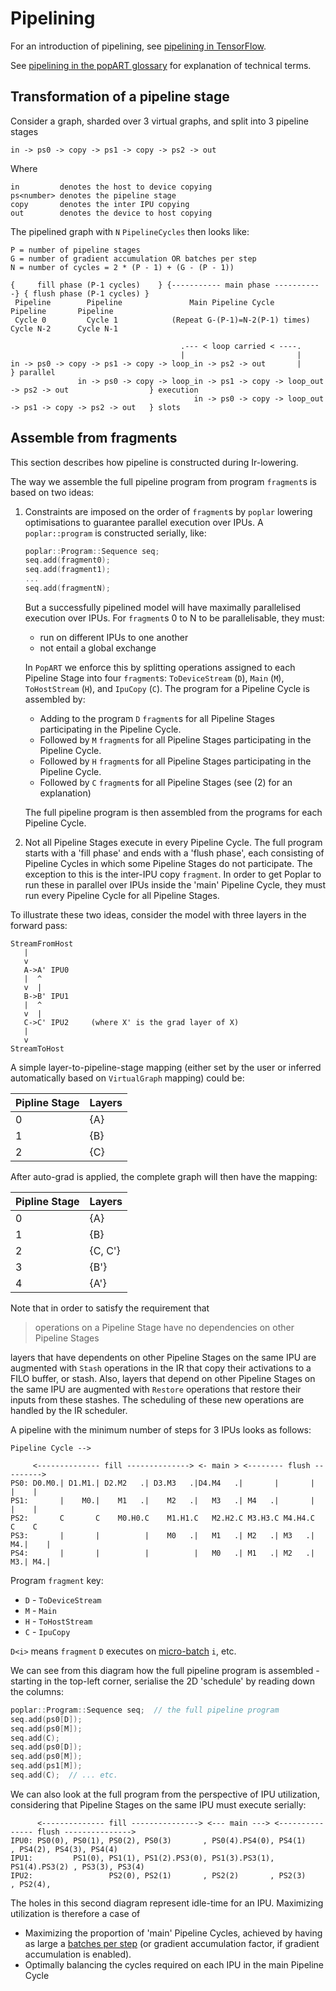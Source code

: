 # Pipelining

For an introduction of pipelining, see [pipelining in TensorFlow](https://docs.graphcore.ai/projects/tf-model-parallelism/en/latest/pipelining.html).

See [pipelining in the popART glossary](https://docs.graphcore.ai/projects/popart-user-guide/en/latest/glossary.html#pipelining) for explanation of technical terms.

## Transformation of a pipeline stage

Consider a graph, sharded over 3 virtual graphs, and split into 3 pipeline stages

```text
in -> ps0 -> copy -> ps1 -> copy -> ps2 -> out
```

Where

```text
in         denotes the host to device copying
ps<number> denotes the pipeline stage
copy       denotes the inter IPU copying
out        denotes the device to host copying
```

The pipelined graph with `N` `PipelineCycles` then looks like:

```text
P = number of pipeline stages
G = number of gradient accumulation OR batches per step
N = number of cycles = 2 * (P - 1) + (G - (P - 1))

{     fill phase (P-1 cycles)    } {----------- main phase -----------} { flush phase (P-1 cycles) }
 Pipeline        Pipeline               Main Pipeline Cycle              Pipeline       Pipeline
 Cycle 0         Cycle 1            (Repeat G-(P-1)=N-2(P-1) times)      Cycle N-2      Cycle N-1

                                      .--- < loop carried < ----.
                                      |                         |
in -> ps0 -> copy -> ps1 -> copy -> loop_in -> ps2 -> out       |                                     } parallel
               in -> ps0 -> copy -> loop_in -> ps1 -> copy -> loop_out -> ps2 -> out                  } execution
                                         in -> ps0 -> copy -> loop_out -> ps1 -> copy -> ps2 -> out   } slots
```

## Assemble from fragments

This section describes how pipeline is constructed during Ir-lowering.

The way we assemble the full pipeline program from program `fragment`s is based on two ideas:

1. Constraints are imposed on the order of `fragment`s by `poplar` lowering optimisations to guarantee parallel execution over IPUs.
   A `poplar::program` is constructed serially, like:

   ```c++
   poplar::Program::Sequence seq;
   seq.add(fragment0);
   seq.add(fragment1);
   ...
   seq.add(fragmentN);
   ```

   But a successfully pipelined model will have maximally parallelised
   execution over IPUs. For `fragment`s 0 to N to be parallelisable, they
   must:

     - run on different IPUs to one another
     - not entail a global exchange

   In `PopART` we enforce this by splitting operations assigned to each Pipeline Stage into four `fragment`s:
   `ToDeviceStream` (`D`), `Main` (`M`), `ToHostStream` (`H`), and `IpuCopy` (`C`). 
   The program for a Pipeline Cycle is assembled by:

     - Adding to the program `D` `fragment`s for all Pipeline Stages participating in the Pipeline Cycle.
     - Followed by `M` `fragment`s for all Pipeline Stages participating in the Pipeline Cycle.
     - Followed by `H` `fragment`s for all Pipeline Stages participating in the Pipeline Cycle.
     - Followed by `C` `fragment`s for all Pipeline Stages (see (2) for an explanation)

   The full pipeline program is then assembled from the programs for each Pipeline Cycle.

2. Not all Pipeline Stages execute in every Pipeline Cycle.
   The full program starts with a 'fill phase' and ends with a 'flush phase', each consisting of Pipeline Cycles in which some Pipeline Stages do not participate.
   The exception to this is the inter-IPU copy `fragment`. In order to get Poplar to run these in parallel over IPUs inside the 'main' Pipeline Cycle, they must run every Pipeline Cycle for all Pipeline Stages.

To illustrate these two ideas, consider the model with three layers in the forward pass:

```text
StreamFromHost
   |
   v
   A->A' IPU0
   |  ^
   v  |
   B->B' IPU1
   |  ^
   v  |
   C->C' IPU2     (where X' is the grad layer of X)
   |
   v
StreamToHost
```

A simple layer-to-pipeline-stage mapping (either set by the user or
inferred automatically based on `VirtualGraph` mapping) could be:

| Pipline Stage |  Layers |
|---------------|---------|
| 0             |  {A}    |
| 1             |  {B}    |
| 2             |  {C}    |

After auto-grad is applied, the complete graph will then have the mapping:

| Pipline Stage |  Layers  |
|---------------|----------|
| 0             |  {A}     |
| 1             |  {B}     |
| 2             |  {C, C'} |
| 3             |  {B'}    |
| 4             |  {A'}    |

Note that in order to satisfy the requirement that 

> operations on a Pipeline Stage have no dependencies on other Pipeline Stages

layers that have dependents on other Pipeline Stages on the same IPU are augmented with `Stash` operations in the IR that copy their activations to a FILO buffer, or stash.
Also, layers that depend on other Pipeline Stages on the same IPU are augmented with `Restore` operations that restore their inputs from these stashes. The scheduling of these new operations are handled by the IR scheduler.

A pipeline with the minimum number of steps for 3 IPUs looks as follows:

```text
Pipeline Cycle -->

     <-------------- fill --------------> <- main > <-------- flush --------->
PS0: D0.M0.| D1.M1.| D2.M2   .| D3.M3   .|D4.M4   .|       |       |    |    |
PS1:       |    M0.|    M1   .|    M2   .|   M3   .| M4   .|       |    |    |
PS2:       C       C    M0.H0.C    M1.H1.C   M2.H2.C M3.H3.C M4.H4.C    C    C
PS3:       |       |          |    M0   .|   M1   .| M2   .| M3   .| M4.|    |
PS4:       |       |          |          |   M0   .| M1   .| M2   .| M3.| M4.|
```

Program `fragment` key:

- `D` - `ToDeviceStream`
- `M` - `Main`
- `H` - `ToHostStream`
- `C` - `IpuCopy`

`D<i>` means `fragment` `D` executes on [micro-batch](https://docs.graphcore.ai/projects/popart-user-guide/en/latest/glossary.html#batch-size) `i`, etc.

We can see from this diagram how the full pipeline program is assembled - starting in the top-left corner, serialise the 2D 'schedule' by reading down the columns:

```cpp
poplar::Program::Sequence seq;  // the full pipeline program
seq.add(ps0[D]);
seq.add(ps0[M]);
seq.add(C);
seq.add(ps0[D]);
seq.add(ps0[M]);
seq.add(ps1[M]);
seq.add(C);  // ... etc.
```

 We can also look at the full program from the perspective of IPU utilization, considering that Pipeline Stages on the same IPU must execute serially:

```
      <-------------- fill ---------------> <--- main ---> <--------------- flush --------------->
IPU0: PS0(0), PS0(1), PS0(2), PS0(3)       , PS0(4).PS4(0), PS4(1)        , PS4(2), PS4(3), PS4(4)
IPU1:         PS1(0), PS1(1), PS1(2).PS3(0), PS1(3).PS3(1), PS1(4).PS3(2) , PS3(3), PS3(4)
IPU2:                 PS2(0), PS2(1)       , PS2(2)       , PS2(3)        , PS2(4),
```

The holes in this second diagram represent idle-time for an IPU.
Maximizing utilization is therefore a case of

- Maximizing the proportion of 'main' Pipeline Cycles, achieved by having as large a [batches per step](https://docs.graphcore.ai/projects/popart-user-guide/en/latest/glossary.html#batches-per-step) (or gradient accumulation factor, if gradient accumulation is enabled).
- Optimally balancing the cycles required on each IPU in the main Pipeline Cycle
